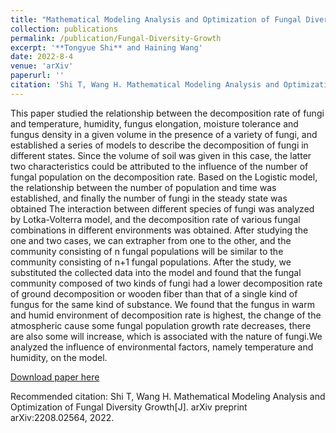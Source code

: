 ```yaml
---
title: "Mathematical Modeling Analysis and Optimization of Fungal Diversity Growth"
collection: publications
permalink: /publication/Fungal-Diversity-Growth
excerpt: '**Tongyue Shi** and Haining Wang'
date: 2022-8-4
venue: 'arXiv'
paperurl: ''
citation: 'Shi T, Wang H. Mathematical Modeling Analysis and Optimization of Fungal Diversity Growth[J]. arXiv preprint arXiv:2208.02564, 2022.'
---
```

This paper studied the relationship between the decomposition rate of fungi and temperature, humidity, fungus elongation, moisture tolerance and fungus density in a given volume in the presence of a variety of fungi, and established a series of models to describe the decomposition of fungi in different states. Since the volume of soil was given in this case, the latter two characteristics could be attributed to the influence of the number of fungal population on the decomposition rate. Based on the Logistic model, the relationship between the number of population and time was established, and finally the number of fungi in the steady state was obtained The interaction between different species of fungi was analyzed by Lotka-Volterra model, and the decomposition rate of various fungal combinations in different environments was obtained. After studying the one and two cases, we can extrapher from one to the other, and the community consisting of n fungal populations will be similar to the community consisting of n+1 fungal populations. After the study, we substituted the collected data into the model and found that the fungal community composed of two kinds of fungi had a lower decomposition rate of ground decomposition or wooden fiber than that of a single kind of fungus for the same kind of substance. We found that the fungus in warm and humid environment of decomposition rate is highest, the change of the atmospheric cause some fungal population growth rate decreases, there are also some will increase, which is associated with the nature of fungi.We analyzed the influence of environmental factors, namely temperature and humidity, on the model.

[Download paper here](https://arxiv.org/pdf/2208.02564.pdf)

Recommended citation: Shi T, Wang H. Mathematical Modeling Analysis and Optimization of Fungal Diversity Growth[J]. arXiv preprint arXiv:2208.02564, 2022.